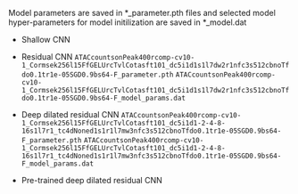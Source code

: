 Model parameters are saved in *_parameter.pth files and selected model hyper-parameters for model initilization are saved in *_model.dat

- Shallow CNN

- Residual CNN
`ATACcountsonPeak400rcomp-cv10-1_Cormsek256l15FfGELUrcTvlCotasft101_dc5i1d1s1l7dw2r1nfc3s512cbnoTfdo0.1tr1e-05SGD0.9bs64-F_parameter.pth`
`ATACcountsonPeak400rcomp-cv10-1_Cormsek256l15FfGELUrcTvlCotasft101_dc5i1d1s1l7dw2r1nfc3s512cbnoTfdo0.1tr1e-05SGD0.9bs64-F_model_params.dat`

- Deep dilated residual CNN
`ATACcountsonPeak400rcomp-cv10-1_Cormsek256l15FfGELUrcTvlCotasft101_dc5i1d1-2-4-8-16s1l7r1_tc4dNoned1s1r1l7mw3nfc3s512cbnoTfdo0.1tr1e-05SGD0.9bs64-F_parameter.pth`
`ATACcountsonPeak400rcomp-cv10-1_Cormsek256l15FfGELUrcTvlCotasft101_dc5i1d1-2-4-8-16s1l7r1_tc4dNoned1s1r1l7mw3nfc3s512cbnoTfdo0.1tr1e-05SGD0.9bs64-F_model_params.dat`
- Pre-trained deep dilated residual CNN

